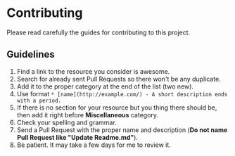 # Contributing

Please read carefully the guides for contributing to this project.


## Guidelines

1. Find a link to the resource you consider is awesome.
2. Search for already sent Pull Requests so there won't be any duplicate.
3. Add it to the proper category at the end of the list (two new).
4. Use format `* [name](http://example.com/) - A short description ends with a period.`
5. If there is no section for your resource but you thing there should be, then add it right before **Miscellaneous** category.
6. Check your spelling and grammar.
7. Send a Pull Request with the proper name and description (**Do not name Pull Request like "Update Readme.md"**).
8. Be patient. It may take a few days for me to review it.
